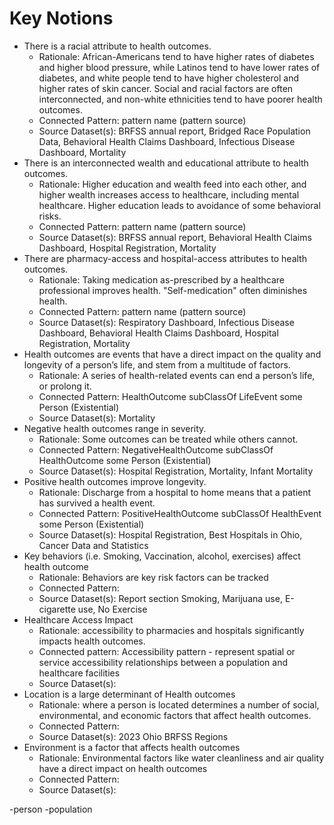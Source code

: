 # Key Notions

* There is a racial attribute to health outcomes.
    * Rationale: African-Americans tend to have higher rates of diabetes and higher blood pressure, while Latinos tend to have lower rates of diabetes, and white people tend to have higher cholesterol and higher rates of skin cancer.  Social and racial factors are often interconnected, and non-white ethnicities tend to have poorer health outcomes.
    * Connected Pattern: pattern name (pattern source)
    * Source Dataset(s): BRFSS annual report, Bridged Race Population Data, Behavioral Health Claims Dashboard, Infectious Disease Dashboard, Mortality
* There is an interconnected wealth and educational attribute to health outcomes.
    * Rationale: Higher education and wealth feed into each other, and higher wealth increases access to healthcare, including mental healthcare.  Higher education leads to avoidance of some behavioral risks.
    * Connected Pattern: pattern name (pattern source)
    * Source Dataset(s): BRFSS annual report, Behavioral Health Claims Dashboard, Hospital Registration, Mortality
* There are pharmacy-access and hospital-access attributes to health outcomes.
    * Rationale: Taking medication as-prescribed by a healthcare professional improves health. "Self-medication" often diminishes health.
    * Connected Pattern: pattern name (pattern source)
    * Source Dataset(s): Respiratory Dashboard, Infectious Disease Dashboard, Behavioral Health Claims Dashboard, Hospital Registration, Mortality
* Health outcomes are events that have a direct impact on the quality and longevity of a person’s life, and stem from a multitude of factors.
    * Rationale: A series of health-related events can end a person’s life, or prolong it.
    * Connected Pattern: HealthOutcome subClassOf LifeEvent some Person (Existential)
    * Source Dataset(s): Mortality
* Negative health outcomes range in severity.
    * Rationale: Some outcomes can be treated while others cannot.
    * Connected Pattern: NegativeHealthOutcome subClassOf HealthOutcome some Person (Existential)
    * Source Dataset(s): Hospital Registration, Mortality, Infant Mortality
* Positive health outcomes improve longevity.
    * Rationale: Discharge from a hospital to home means that a patient has survived a health event.
    * Connected Pattern: PositiveHealthOutcome subClassOf HealthEvent some Person (Existential)
    * Source Dataset(s): Hospital Registration, Best Hospitals in Ohio, Cancer Data and Statistics
* Key behaviors (i.e. Smoking, Vaccination, alcohol, exercises) affect health outcome
    * Rationale: Behaviors are key risk factors can be tracked
    * Connected Pattern:
    * Source Dataset(s): Report section Smoking, Marijuana use, E-cigarette use, No Exercise
* Healthcare Access Impact
    * Rationale: accessibility to pharmacies and hospitals significantly impacts health outcomes.
    * Connected pattern: Accessibility pattern - represent spatial or service accessibility relationships between a population and healthcare facilities
    * Source Dataset(s):
* Location is a large determinant of Health outcomes
    * Rationale: where a person is located determines a number of social, environmental, and economic factors that affect health outcomes.
    * Connected Pattern:
    * Source Dataset(s): 2023 Ohio BRFSS Regions
* Environment is a factor that affects health outcomes
    * Rationale: Environmental factors like water cleanliness and air quality have a direct impact on health outcomes
    * Connected Pattern:
    * Source Dataset(s):

-person
-population
